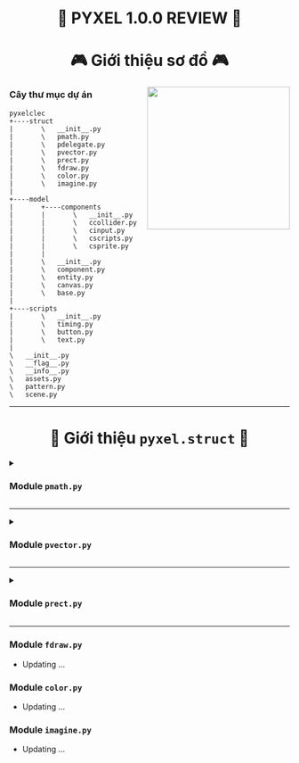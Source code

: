 <h1 align="center">🐍 PYXEL 1.0.0 REVIEW 🐍</h1>


<h1 align="center">🎮 Giới thiệu sơ đồ 🎮</h1>
<img align="right" width="256px" height="256px" src="https://github.com/Ca-Len-Men/Pyxel/assets/88229844/24c9b081-d26f-4d84-8c43-f34a5018d2b5">


### Cây thư mục dự án

```
pyxelclec
+----struct
|       \   __init__.py
|       \   pmath.py
|       \   pdelegate.py
|       \   pvector.py
|       \   prect.py
|       \   fdraw.py
|       \   color.py
|       \   imagine.py
|
+----model
|       +----components
|       |       \   __init__.py
|       |       \   ccollider.py
|       |       \   cinput.py
|       |       \   cscripts.py
|       |       \   csprite.py
|       |
|       \   __init__.py
|       \   component.py
|       \   entity.py
|       \   canvas.py
|       \   base.py
|
+----scripts
|       \   __init__.py
|       \   timing.py
|       \   button.py
|       \   text.py
|
\   __init__.py
\   __flag__.py
\   __info__.py
\   assets.py
\   pattern.py
\   scene.py
```

---

<h1 align="center"><a name="pyxel.geo"></a>📑 Giới thiệu <code>pyxel.struct</code> 📑</h1>

<details>
<summary><a name="pmath.py"></a><h3>Module <code>pmath.py</code></h3></summary>

- Triển khai các hàm toán học cơ bản :

| Các biến và hàm | Chức năng | Ghi chú |
|:--------------|:---------:|:--------|
| APPROXIMATE = 0.000_000_001 | Sai số có thể chấp nhận | |
| PI = 3.14159_26535_89793 | Giá trị xấp xỉ của `pi` | |
| **def** _radians(`__degrees`: *float*) -> *float* | Đổi từ `degrees` sang `radians` | |
| **def** _degrees(`__radians`: *float*) -> float | Đổi từ `radians` sang `degrees` | |
| **def** relative_compare(`a`: *float*, `b`: *float*) -> *bool* | So sánh bằng hai kiểu `float` | `abs(a - b) <= APPROXIMATE` thì được xem là `a == b` |
| **def** angle(`vec_x`: *float*, `vec_y`: *float*) -> *float* | Tính góc của `vector(x, y)` | Giá trị trả về trong đoạn `[0, 360]` |
| **def** vector(`__degrees`: *float*) -> Tuple[*float*, *float*] | Trả về giá trị `x, y` của `vector` độ dài `1` có góc bằng `__degrees` | |
| **def** magnitude(`x`: *float*, `y`: *float*) -> *float* | Tính độ dài `vector(x, y)` | |
| **def** lerp(`current`: *float*, `target`: *float*, `delta`: *float*) -> *float* | Tịnh tiến từ `current` đến `target` một khoảng `delta` | |

</details>

---

<details>
<summary><a name="pvector.py"></a><h3>Module <code>pvector.py</code></h3></summary>

- Module `pvector` chủ yếu xây dựng `Vector` trong mặt phẳng để ứng dụng trong trò chơi, gồm các lớp cần thiết sau :
    - [Vector](#Vector)
    - [WeakrefMethod](#WeakrefMethod)
    - [Delegate](#Delegate)
    - [VectorListener](#VectorListener)
    - [VectorDependent](#VectorDependent)

---

- <a name="Vector"></a> Lớp <code>Vector</code> : mô phỏng <code>vector</code> trong mặt phẳng ( hệ trục tọa độ <i>Oxy</i> ). Một <code>Vector</code> có thể được xem như một điểm, hoặc một hướng trong mặt phẳng.

| Attributes | Chức năng | Ghi chú |
|:--------------|:---------:|:--------|
| `__x`: *float* | Giá trị tại trục `Ox` | |
| `__y`: *float* | Giá trị tại trục `Oy` | |
| `x`: *float* (get/set) | Giá trị tại trục `Ox` | |
| `y`: *float* (get/set) | Giá trị tại trục `Oy` | |
| `angle`: *float* (get/set) | Góc của `Vector` ( `degrees` ) | Giá trị luôn nằm trong đoạn `[0, 360]` |
| `tup`: *Tuple[float, float]* (get/set) | `Vector` có kiểu `tuple` | |
| `tup_int`: *Tuple[int, int]* (get) | `Vector` *nguyên* có kiểu `tuple` | |

- Hỗ trợ các phương thức tính toán với `Vector`.

| Methos | Chức năng | Ghi chú |
|:--------------|:---------:|:--------|
| **def** **\_\_init__**</strong>(self, `x`: *float*, `y`: *float*) | Khởi tạo `Vector` | |
| **def** setxy(self, `__x`: *float*, `__y`: *float*) | Gán thuộc tính `x, y` | **Đáng chú ý** : mọi thay đổi trên `x, y` đều phải được thông qua hàm này ( bao gồm **set property** ) ! |
| **def** set(self, `source`: *Union[Tuple[float, float], List[float], Vector]*) | Gán thuộc tính `x, y` | |
| **def** copy(self) -> *Vector* | Trả về bản sao mới | |
| **def** magnitude(self, `other`: *Vector*) -> *float* | Khoảng cách giữa hai `Vector` | |
| **def** normalize(self) -> *Vector* | Trả về `Vector` mới cùng hướng ( góc bằng nhau ) nhưng độ dài bằng `1` | |
| **def** lerp(self, `target`: *Vector*, `delta`: *float*) -> bool | Tịnh tiến đến `target` một khoảng `delta` | |
| `__add__`, `__iadd__`, `__sub__`, `__isub__`, `__mul__`, `__imul__`, `__truediv__`, `__itruediv__`, `__floordiv__`, `__ifloordiv__`, `__abs__`, `__eq__`, `__ne__`, `__neg__`, `__getitem__`, `__setitem__` | Sử dụng phương thức bằng toán tử | |
| `__init__`, `__str__`, `__repr__`, `__copy__`, `__len__`, `__iter__`, `__float__`, `__bool__` | Dunder method | |

---

- <a name="WeakrefMethod"></a> Lớp <code>WeakrefMethod</code> : tham chiếu yếu đến các <i>bounded method</i> ( <code>weakref.WeakMethod</code>, xem thêm module <a href="https://docs.python.org/3/library/weakref.html">weakref</a> ). Một `WeakrefMethod` bị xem là "chết" nếu <i>bounded method</i> không còn vật chủ ( hoặc <code>\_\_call__</code> trả về <i>False</i> ).

| Attributes và Methods | Chức năng | Ghi chú |
|:--------------|:---------:|:--------|
| `__weakref_bounded_method`: `WeakMethod` | Tham chiếu yếu đến *bounded method* | |
| **def** **\_\_init__**(self, `__bounded_method`: *Callable[[...], None]*) | Khởi tạo | *Lưu ý* : định dạng `callable` nhận vào là `def xxx(*args) -> None` |
| **def** **\_\_call__**(self, *`args`) -> *bool* | Gọi đến *bounded method* nhận được lúc khởi tạo ( nếu vật chủ còn tồn tại ) | Trả về `False` nếu vật chủ bị thu gôm rác |

---

- <a name="Delegate"></a> Lớp <code>Delegate</code> : lưu trữ nhiều `WeakrefMethod` trong một `set` ( lưu nhiều *bounded method* ), trong lúc gọi đến các *bounded method*, nếu phát hiện có `WeakrefMethod` đã "chết", xóa chúng khỏi tập lưu trữ.

| Attributes và Methods | Chức năng | Ghi chú |
|:--------------|:---------:|:--------|
| `_weakref_methods`: *Set[WeakrefMethod]* | Tập lưu trữ | |
| **def** **\_\_init__**(self) | Khởi tạo | |
| **def** add(self, `__weakref_bounded_method`: *WeakrefMethod*) | Thêm một `WeakrefMethod` vào tập lưu trữ | |
| **def** call(self, *`args`) | Gọi đến toàn bộ *bounded method* mà nó lưu | Thực hiện cùng lúc "call" `WeakrefMethod` và kiểm tra, `WeakrefMethod` đã "chết" thì xóa nó khỏi tập lưu trữ. |

---

- <a name="VectorListener"></a> Lớp <code>VectorListener</code> : kế thừa từ <a href="#Vector">Vector</a>, hỗ trợ kích hoạt các hành động khi xảy ra sự thay đổi trên đó ( cụ thể là thay đổi giá trị <code>x, y</code> ).

| Attributes và Methods | Chức năng | Ghi chú |
|:--------------|:---------:|:--------|
| `__delegate`: *Delegate* | Lưu các hành động, sẽ kích hoạt khi sự thay đổi xảy ra | |
| **def** **\_\_init__**(self, `__x`: *float*, `__y`: *float*) | Khởi tạo | Override |
| **def** setxy(self, `__x`: *float*, `__y`: *float*) | Thay đổi giá trị `x, y` | Override |
| **def** add_listener(self, `__weakref_method`: WeakrefMethod) | Thêm một hành động | |
| **def** only_set(self, `source`: *Vector*) | Thay đổi giá trị `x, y` mà không kích hoạt các hành động | |

---

- <a name="VectorDependent"></a> Lớp <code>VectorDependent</code> : kế thừa từ <code>Vector</code>, <code>VectorDependend</code> phụ thuộc tương đối vào một <code>Vector</code> khác "một khoảng <code>Vector</code>". Nghĩa là khi nó cách "một khoảng" so với <code>Vector</code> mà nó tham chiếu đến, nếu <code>Vector</code> đó bị thay đổi, chính nó sẽ bị thay đổi và cách đúng "một khoảng" so với <code>Vector</code> đó.
    - Nếu nó không tham chiếu đến `Vector` nào khác, chức năng của nó không khác `Vector` thông thường.
    - Những `Vector` mà nó có thể tham chiếu đến là `Vector, VectorListener, VectorDependent` ngoại trừ chính nó.

| Attributes và Methods | Chức năng | Ghi chú |
|:--------------|:---------:|:--------|
| `__ref_vector`: *Union[Vector, VectorListener, VectorDependent]* | Tham chiếu đến `Vector` khác | Tôi không tưởng tượng nổi chuyện gì sẽ xảy ra khi nó tham chiếu đến chính nó đâu 😧 |
| `x`: *float* (get) | Giá trị tại trục `Ox` | Override |
| `y`: *float* (get) | Giá trị tại trục `Oy` | Override |
| **def** **\_\_init__**(self, `__x`: *float*, `__y`: *float*, `__ref_vector`: *Vector* = *None*) | Khởi tạo | Override |
| **def** setxy(self, `__x`: *float*, `__y`: *float*) | Thay đổi giá trị `x, y` | Override |
| **def** set_ref(self, `__ref_vector`: *Vector*) | Gán tham chiếu | Bạn chỉ nên gọi hàm này duy nhất một lần mỗi `instance` nếu chưa gán lúc khởi tạo |

</details>

---


<details>
<summary><a name="prect.py"></a><h3>Module <code>prect.py</code></h3></summary>

- Module `prect` chủ yếu mô phỏng hình chữ nhật trong mặt phẳng ( hệ tọa độ `Oxy` ).
- Hình chữ nhật được xác định bằng vị trí `top left` ( là góc dưới bên trái trong hệ tọa độ `Oxy`, hoặc góc trên bên trái đối với màn hình ứng dụng ) và kích thước `width height` ( chiều ngang và chiều dọc ).
- Thường dùng để căn chỉnh vị trí phù hợp, xác định va chạm, ... :
    - [StructRect](#StructRect)
    - [Rect](#Rect)

---

- <a name="StructRect"></a> Lớp <code>StructRect</code> : là hình chữ nhật được xác định bởi `top left` và `width height`.

| Attributes và Methods | Chức năng | Ghi chú |
|:--------------|:---------:|:--------|
| `_position`: *Vector* | Vị trí `top left` | |
| `_size`: *Vector* | Kích thước `width height` | |
| `size`: *Vector* (get/set) | Kích thước hình chữ nhật | Mọi thay đổi trên `_size` đều phải thông qua `property setter` của `size` |
| `w`: *float* (get/set) | Chiều ngang hình chữ nhật | |
| `h`: *float* (get/set) | Chiều dọc hình chữ nhật | |
| `topleft`: *Vector* (get/set) | | Mọi thay đổi trên `_position` đều phải thông qua `property setter` của `topleft`. |
| `topright`: *Vector* (get/set) | ... | |
| `bottomleft`: *Vector* (get/set) | ... | |
| `bottomright`: *Vector* (get/set) | ... | |
| `center`: *Vector* (get/set) | ... | |
| `midtop`: *Vector* (get/set) | ... | |
| `midbottom`: *Vector* (get/set) | ... | |
| `midleft`: *Vector* (get/set) | ... | |
| `midright`: *Vector* (get/set) | ... | |
| `midx`: *float* (get/set) | Hoặc `midtop.x` | |
| `midy`: *float* (get/set) | Hoặc `midleft.y` | |
| **def** **\_\_init__**(self, `size`: *Vector*, position: *Vector* = *None*) | Khởi tạo | Nếu `position is None`, mặc định `topleft = Vector.zero()` |
| **def** collide_point(self, `point`: *Vector*) -> *bool* | Kiểm tra `point` có nằm trên `StructRect` không ( bao gồm viền ) | |

---

- <a name="Rect"></a> Lớp <code>Rect</code> : kế thừa từ <code>StructRect</code>, cho phép thêm các hành động khi có sự thay đổi trên vị trí hoặc kích thước của nó.

| Attributes và Methods | Chức năng | Ghi chú |
|:--------------|:---------:|:--------|
| **def** **\_\_init__**(self, `size`: *Vector*, `position`: *Vector* = *None*) | Khởi tạo | Override |
| **def** size_listener(self, `__listener`: *WeakrefMethod*) | Thêm hành động khi kích thước thay đổi | |
| **def** pos_listener(self, `__listener`: *WeakrefMethod*) | Thêm hành động khi vị trí thay đổi | |
| **def** only_set_size(self, `__size`: *Vector*) | Chỉ thay đổi kích thước, không kích hoạt hành động | |
| **def** only_set_topleft(self, `__topleft`: *Vector*) | Chỉ thay đổi vị trí, không kích hoạt hành động | |

</details>

---

### Module `fdraw.py`

- Updating ...

### Module `color.py`

- Updating ...

### Module `imagine.py`

- Updating ...
